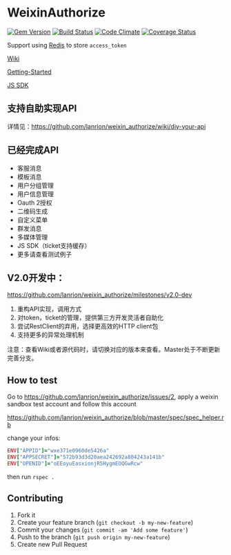 # WeixinAuthorize

[![Gem Version](https://badge.fury.io/rb/weixin_authorize.png)](http://badge.fury.io/rb/weixin_authorize)
[![Build Status](https://secure.travis-ci.org/lanrion/weixin_authorize.png?branch=master)](http://travis-ci.org/lanrion/weixin_authorize)
[![Code Climate](https://codeclimate.com/github/lanrion/weixin_authorize.png)](https://codeclimate.com/github/lanrion/weixin_authorize)
[![Coverage Status](https://codeclimate.com/github/lanrion/weixin_authorize/coverage.png)](https://codeclimate.com/github/lanrion/weixin_authorize)

Support using [Redis](http://redis.io) to store `access_token`

[Wiki](https://github.com/lanrion/weixin_authorize/wiki)

[Getting-Started](https://github.com/lanrion/weixin_authorize/wiki/Getting-Started)

[JS SDK](https://github.com/lanrion/weixin_authorize/wiki/js-sdk)

## 支持自助实现API

详情见：https://github.com/lanrion/weixin_authorize/wiki/diy-your-api

## 已经完成API

* 客服消息
* 模板消息
* 用户分组管理
* 用户信息管理
* Oauth 2授权
* 二维码生成
* 自定义菜单
* 群发消息
* 多媒体管理
* JS SDK（ticket支持缓存）
* 更多请查看测试例子

## V2.0开发中：
https://github.com/lanrion/weixin_authorize/milestones/v2.0-dev

1. 重构API实现，调用方式
2. 对token，ticket的管理，提供第三方开发灵活者自助化
3. 尝试RestClient的弃用，选择更高效的HTTP client包
4. 支持更多的异常处理机制

注意：查看Wiki或者源代码时，请切换对应的版本来查看。Master处于不断更新完善分支。

## How to test

Go to https://github.com/lanrion/weixin_authorize/issues/2, apply a weixin sandbox test account and follow this account

https://github.com/lanrion/weixin_authorize/blob/master/spec/spec_helper.rb

change your infos:

```ruby
ENV["APPID"]="wxe371e0960de5426a"
ENV["APPSECRET"]="572b93d3d20aea242692a804243a141b"
ENV["OPENID"]="oEEoyuEasxionjR5HygmEOQGwRcw"
```

then run `rspec .`

## Contributing

1. Fork it
2. Create your feature branch (`git checkout -b my-new-feature`)
3. Commit your changes (`git commit -am 'Add some feature'`)
4. Push to the branch (`git push origin my-new-feature`)
5. Create new Pull Request

